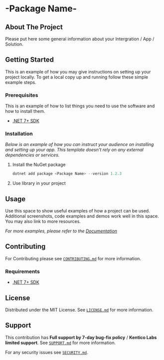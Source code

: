 # -Package Name-

<!-- ABOUT THE PROJECT -->
## About The Project

Please put here some general information about your Intergration / App / Solution.

<!-- GETTING STARTED -->
## Getting Started

This is an example of how you may give instructions on setting up your project locally.
To get a local copy up and running follow these simple example steps.

### Prerequisites

This is an example of how to list things you need to use the software and how to install them.

* [.NET 7+ SDK](https://dotnet.microsoft.com/en-us/download/dotnet/7.0)

### Installation

_Below is an example of how you can instruct your audience on installing and setting up your app. This template doesn't rely on any external dependencies or services._

1. Install the NuGet package

   ```powershell
   dotnet add package <Package Name> --version 1.2.3
   ```

1. Use library in your project

<!-- USAGE EXAMPLES -->
## Usage

Use this space to show useful examples of how a project can be used. Additional screenshots, code examples and demos work well in this space. You may also link to more resources.

_For more examples, please refer to the [Documentation](./Documentation.md)_

<!-- CONTRIBUTING -->
## Contributing

For Contributing please see  <a href="./CONTRIBUTING.md">`CONTRIBUTING.md`</a> for more information.

### Requirements

* [.NET 7+ SDK](https://dotnet.microsoft.com/en-us/download/dotnet/7.0)

<!-- LICENSE -->
## License

Distributed under the MIT License. See [`LICENSE.md`](./LICENSE.md) for more information.

<!-- SUPPORT -->
## Support

This contribution has __Full support by 7-day bug-fix policy__ / __Kentico Labs limited support__. See [`SUPPORT.md`](./SUPPORT.md) for more information.

For any security issues see [`SECURITY.md`](./SECURITY.md).